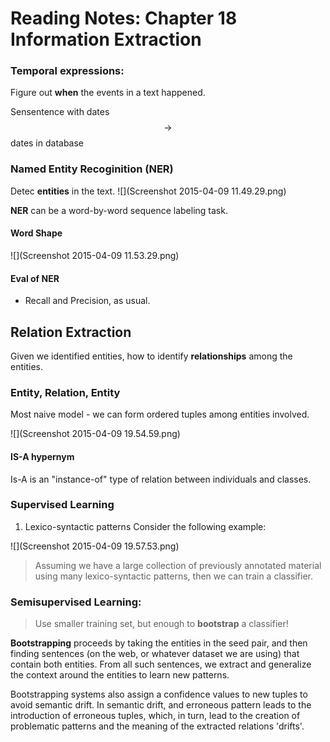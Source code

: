 # Reading Notes: Chapter 18 Information Extraction 

### Temporal expressions:
Figure out **when** the events in a text happened.

Sensentence with dates $$\rightarrow$$ dates in database

### Named Entity Recoginition (NER)

Detec **entities** in the text. 
![](Screenshot 2015-04-09 11.49.29.png)

**NER** can be a word-by-word sequence labeling task.

#### Word Shape
![](Screenshot 2015-04-09 11.53.29.png)

#### Eval of NER
- Recall and Precision, as usual.

## Relation Extraction

Given we identified entities, how to identify **relationships** among the entities.

### Entity, Relation, Entity

Most naive model - we can form ordered tuples among entities involved.

![](Screenshot 2015-04-09 19.54.59.png)

#### IS-A hypernym
Is-A is an "instance-of" type of relation between individuals and classes.

### Supervised Learning
1. Lexico-syntactic patterns
Consider the following example:

![](Screenshot 2015-04-09 19.57.53.png)

> Assuming we have a large collection of previously annotated material using many lexico-syntactic patterns, then we can train a classifier.

### Semisupervised Learning: 

> Use smaller training set, but enough to **bootstrap** a classifier!

**Bootstrapping** proceeds by taking the entities in the seed pair, and then finding sentences (on the web, or whatever dataset we are using) that contain both entities. From all such sentences, we extract and generalize the context around the entities to learn new patterns.

Bootstrapping systems also assign a confidence values to new tuples to avoid semantic drift. In semantic drift, and erroneous pattern leads to the introduction of erroneous tuples, which, in turn, lead to the creation of problematic patterns and the meaning of the extracted relations 'drifts'.

